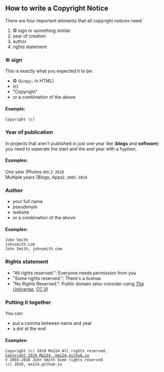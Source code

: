 ﻿<link rel="stylesheet" href="markdown.css">

## How to write a Copyright Notice

There are four important elements that all copyright notices need:
1. &copy; sign or something similar
2. year of creation
3. author
4. rights statement

### &copy; sign
This is exactly what you expected it to be:
* &copy; (`&copy;` in HTML)
* (c)
* "Copyright"
* or a combination of the above

#### Example:
`Copyright (c)`

### Year of publication
In projects that aren't published in just one year like (**blogs** and **software**) you need to seperate the start and the end year with a hyphen.

#### Examples:
One year (Photos etc.): `2018`  
Multiple years (Blogs, Apps): `2005-2018`  

### Author
* your full name
* pseudonym
* website
* or a combination of the above

#### Examples:
`John Smith`  
`johnsmith.com`  
`John Smith, johnsmith.com`  

### Rights statement
* "All rights reserved.": Everyone needs permission from you
* "Some rights reserved.": There's a license
* "No Rights Reserved.": Public domain (also consider using [The Unlicense](page/unlicense), [CC 0](https://creativecommons.org/share-your-work/public-domain/cc0/))

### Putting it together
You can:
* put a comma between name and year
* a dot at the end

#### Examples:
`Copyright (c) 2018 Ma124 All rights reserved.`  
[`Copyright 2018 Ma124, ma124.github.io`](page/expat.html)  
`© 2003-2018 John Smith Some rights reserved`  
`(c) 2018, ma124.github.io`  
